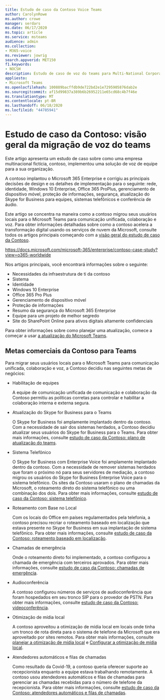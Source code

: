 ```yaml
---
title: Estudo de caso da Contoso Voice Teams
author: CarolynRowe
ms.author: crowe
manager: serdars
ms.date: 06/17/2020
ms.topic: article
ms.service: msteams
audience: admin
ms.collection:
- M365-voice
ms.reviewer: jowrig
search.appverid: MET150
f1.keywords:
- NOCSH
description: Estudo de caso de voz do teams para Multi-National Corporation
appliesto:
- Microsoft Teams
ms.openlocfilehash: 100889bacffdb9de722bd2e1e7295905876dab2e
ms.sourcegitcommit: af15d99837a389b6b26952211e65cd68c4b7f46e
ms.translationtype: MT
ms.contentlocale: pt-BR
ms.lasthandoff: 06/18/2020
ms.locfileid: "44785941"
---
```

# <a name="contoso-case-study-teams-voice-migration-overview"></a>Estudo de caso da Contoso: visão geral da migração de voz do teams

Este artigo apresenta um estudo de caso sobre como uma empresa multinacional fictícia, contoso, implementou uma solução de voz de equipe para a sua organização.

A contoso implantou o Microsoft 365 Enterprise e corrigiu as principais decisões de design e os detalhes de implementação para o seguinte: rede, identidade, Windows 10 Enterprise, Office 365 ProPlus, gerenciamento de dispositivo móvel, proteção de informações, segurança, atualização do Skype for Business para equipes, sistemas telefônicos e conferência de áudio.  

Este artigo se concentra na maneira como a contoso migrou seus usuários locais para o Microsoft Teams para comunicação unificada, colaboração e voz. Para obter informações detalhadas sobre como a contoso acelera a transformação digital usando os serviços de nuvem da Microsoft, consulte todos os artigos principais começando com a [visão geral do estudo de caso da Contoso](https://docs.microsoft.com/microsoft-365/enterprise/contoso-case-study?view=o365-worldwide).

https://docs.microsoft.com/microsoft-365/enterprise/contoso-case-study?view=o365-worldwide 

Nos artigos principais, você encontrará informações sobre o seguinte:  

- Necessidades da infraestrutura de ti da contoso
- Sistema
- Identidade
- Windows 10 Enterprise
- Office 365 Pro Plus
- Gerenciamento de dispositivo móvel
- Proteção de informações
- Resumo da segurança do Microsoft 365 Enterprise
- Equipe para um projeto de melhor segredo
- Site do SharePoint Online para ativos digitais altamente confidenciais

Para obter informações sobre como planejar uma atualização, comece a começar a usar [a atualização do Microsoft Teams](upgrade-start-here.md).

## <a name="contoso-business-goals-for-teams"></a>Metas comerciais da Contoso para Teams

Para migrar seus usuários locais para o Microsoft Teams para comunicação unificada, colaboração e voz, a Contoso decidiu nas seguintes metas de negócios:

- Habilitação de equipes 

  A equipe de comunicação unificada de comunicação e colaboração da Contoso permitiu as políticas corretas para controlar e habilitar a colaboração interna e externa segura. 

- Atualização do Skype for Business para o Teams 

  O Skype for Business foi amplamente implantado dentro da contoso. Com a necessidade de sair dos sistemas herdados, a Contoso decidiu atualizar seus usuários do Skype for Business para o Teams. Para obter mais informações, consulte [estudo de caso da Contoso: plano de atualização do teams](voice-case-study-migration-plan.md).

- Sistema Telefônico  

  O Skype for Business com Enterprise Voice foi amplamente implantado dentro da contoso. Com a necessidade de remover sistemas herdados que foram o próximo nó para seus servidores de mediação, a contoso migrou os usuários do Skype for Business Enterprise Voice para o sistema telefônico. Os sites da Contoso usaram o plano de chamadas da Microsoft, o roteamento direto do sistema telefônico ou uma combinação dos dois. Para obter mais informações, consulte [estudo de caso da Contoso: sistema telefônico](voice-case-study-phone-system.md).

- Roteamento com Base no Local 

  Com os locais do Office em países regulamentados pela telefonia, a contoso precisou recriar o roteamento baseado em localização que estava presente no Skype for Business em sua implantação de sistema telefônico. Para obter mais informações, consulte [estudo de caso da Contoso: roteamento baseado em localização](voice-case-study-location-based-routing.md).

- Chamadas de emergência 

  Onde o roteamento direto foi implementado, a contoso configurou a chamada de emergência com terceiros aprovados. Para obter mais informações, consulte [estudo de caso da Contoso: chamadas de emergência](voice-case-study-emergency-calling.md).

- Audioconferência 

  A contoso configurou números de serviços de audioconferência que foram hospedados em seu tronco SIP para o provedor de PSTN. Para obter mais informações, consulte [estudo de caso da Contoso: videoconferência](voice-case-study-audio-conferencing.md). 

- Otimização de mídia local 

  A contoso aproveitou a otimização de mídia local em locais onde tinha um tronco de rota direta para o sistema de telefone da Microsoft que era aproveitado por sites remotos. Para obter mais informações, consulte [planejar a otimização de mídia local](direct-routing-media-optimization.md) e [Configurar a otimização de mídia local](direct-routing-media-optimization-configure.md).

- Atendedores automáticos e filas de chamadas

  Como resultado da Covid-19, a contoso queria oferecer suporte ao recepcionista enquanto a equipe estava trabalhando remotamente. A contoso usou atendedores automáticos e filas de chamadas para gerenciar as chamadas recebidas para o número de telefone da recepcionista. Para obter mais informações, consulte [estudo de caso da Contoso: atendedores automáticos e filas de chamadas](voice-case-study-call-queues.md).  


